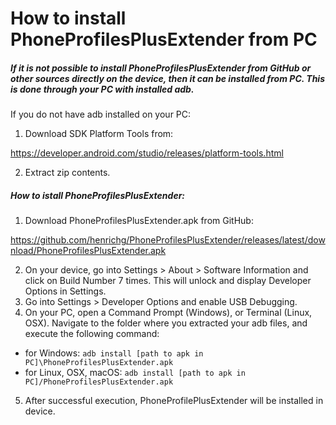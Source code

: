 How to install PhoneProfilesPlusExtender from PC
================================================

##### If it is not possible to install PhoneProfilesPlusExtender from GitHub or other sources directly on the device, then it can be installed from PC. This is done through your PC with installed adb.

If you do not have adb installed on your PC:
1. Download SDK Platform Tools from:

<https://developer.android.com/studio/releases/platform-tools.html>

2. Extract zip contents.

##### How to istall PhoneProfilesPlusExtender:

1. Download PhoneProfilesPlusExtender.apk from GitHub:

<https://github.com/henrichg/PhoneProfilesPlusExtender/releases/latest/download/PhoneProfilesPlusExtender.apk>

2. On your device, go into Settings > About > Software Information and click on Build Number 7 times. This will unlock and display Developer Options in Settings.
3. Go into Settings > Developer Options and enable USB Debugging.
4. On your PC, open a Command Prompt (Windows), or Terminal (Linux, OSX). Navigate to the folder where you extracted your adb files, and execute the following command:

- for Windows:
  `adb install [path to apk in PC]\PhoneProfilesPlusExtender.apk`
- for Linux, OSX, macOS:
  `adb install [path to apk in PC]/PhoneProfilesPlusExtender.apk`

5. After successful execution, PhoneProfilePlusExtender will be installed in device.

